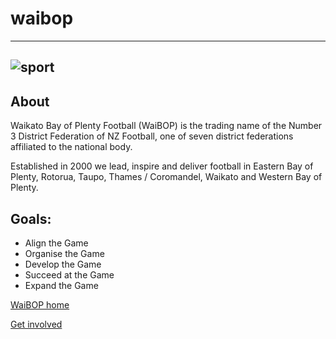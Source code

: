 # waibop
---
![sport](https://sportsgroundproduction.blob.core.windows.net/cms/6625/logo.jpg?ts=636925490769270000 "waibop")
---
## About
Waikato Bay of Plenty Football (WaiBOP) is the trading name of the Number 3 District Federation of NZ Football, one of seven district federations affiliated to the national body.

Established in 2000 we lead, inspire and deliver football in Eastern Bay of Plenty, Rotorua, Taupo, Thames / Coromandel, Waikato and Western Bay of Plenty.

## Goals:
+ Align the Game
+ Organise the Game
+ Develop the Game
+ Succeed at the Game
+ Expand the Game

[WaiBOP home](http://www.waibopfootball.co.nz/)

[Get involved](http://www.waibopfootball.co.nz/GET-INVOLVED)

